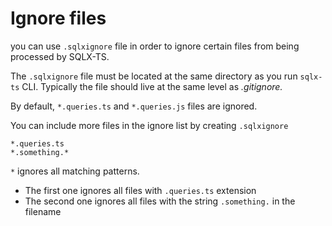 # Ignore files

you can use `.sqlxignore` file in order to ignore certain files from being processed by SQLX-TS.

The `.sqlxignore` file must be located at the same directory as you run `sqlx-ts` CLI. Typically the file should live at the same level as _.gitignore._

By default, `*.queries.ts` and `*.queries.js` files are ignored.

You can include more files in the ignore list by creating `.sqlxignore`

```
*.queries.ts
*.something.*
```

`*` ignores all matching patterns.
- The first one ignores all files with `.queries.ts` extension
- The second one ignores all files with the string  `.something.` in the filename

